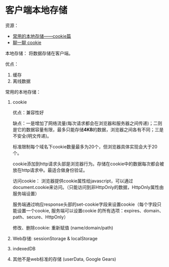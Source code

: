 客户端本地存储
===

资源：
* [常用的本地存储——cookie篇](https://segmentfault.com/a/1190000004743454)
* [聊一聊 cookie](https://segmentfault.com/a/1190000004556040)

本地存储： 将数据存储在客户端。

优点：

1. 缓存
2. 离线数据

常用的本地存储：

1. cookie

    优点：兼容性好

    缺点：一是增加了网络流量(每次请求都会在浏览器和服务器之间传递)；二则是它的数据容量有限，最多只能存储**4KB**的数据，浏览器之间各有不同；三是不安全(明文传递)。

    标准限制每个域名下cookie数量最多为20个，但浏览器具体实现会大于20个。

    cookie添加到http请求头部是浏览器行为。存储在cookie中的数据每次都会被放在http请求中。最适合做身份验证。

    访问cookie： 浏览器提供cookie属性给javascript，可以通过document.cookie来访问。（只能访问到非HttpOnly的数据，HttpOnly属性由服务端设置）

    服务端通过响应response头部的set-cookie字段来设置cookie（每个字段只能设置一个cookie, 服务端可以设置cookie 的所有选项：expires、domain、path、secure、HttpOnly）

    修改、删除cookie: 重新赋值 (name/domain/path)

2. Web存储: sessionStorage & localStorage
3. indexedDB
4. 其他不是web标准的存储 (userData, Google Gears)
